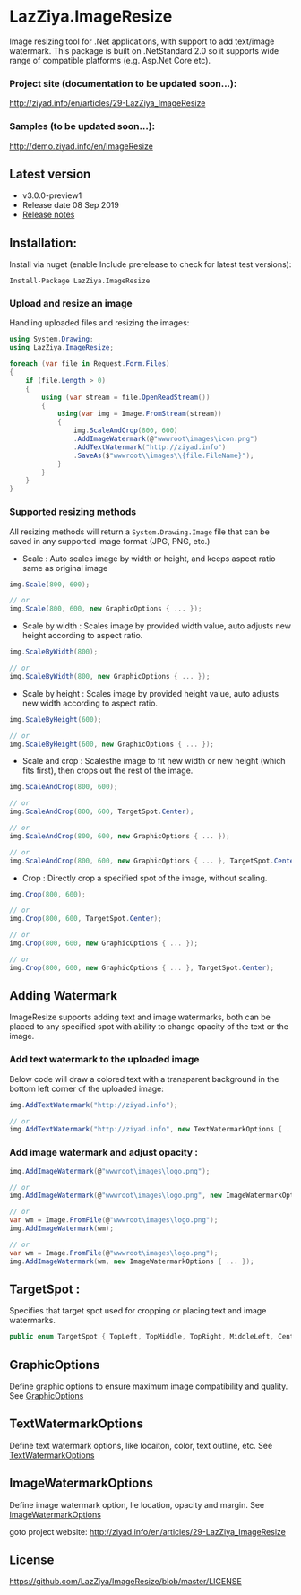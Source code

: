 # LazZiya.ImageResize
Image resizing tool for .Net applications, with support to add text/image watermark.
This package is built on .NetStandard 2.0 so it supports wide range of compatible platforms (e.g. Asp.Net Core etc).

### Project site (documentation to be updated soon...):
http://ziyad.info/en/articles/29-LazZiya_ImageResize

### Samples (to be updated soon...):
http://demo.ziyad.info/en/ImageResize

## Latest version
 - v3.0.0-preview1
 - Release date 08 Sep 2019
 - [Release notes][4]

## Installation:

Install via nuget (enable Include prerelease to check for latest test versions):

````
Install-Package LazZiya.ImageResize
````

### Upload and resize an image
Handling uploaded files and resizing the images:

````cs
using System.Drawing;
using LazZiya.ImageResize;

foreach (var file in Request.Form.Files)
{
    if (file.Length > 0)
    {        
        using (var stream = file.OpenReadStream())
        {
            using(var img = Image.FromStream(stream))
            {
                img.ScaleAndCrop(800, 600)
                .AddImageWatermark(@"wwwroot\images\icon.png")
                .AddTextWatermark("http://ziyad.info")
                .SaveAs($"wwwroot\\images\\{file.FileName}");
            }
        }
    }
}
````

### Supported resizing methods
All resizing methods will return a `System.Drawing.Image` file that can be saved in any supported image format (JPG, PNG, etc.)

- Scale :
Auto scales image by width or height, and keeps aspect ratio same as original image
````cs 
img.Scale(800, 600);

// or 
img.Scale(800, 600, new GraphicOptions { ... });
````

- Scale by width :
Scales image by provided width value, auto adjusts new height according to aspect ratio.
````cs
img.ScaleByWidth(800);

// or 
img.ScaleByWidth(800, new GraphicOptions { ... });
````

- Scale by height :
Scales image by provided height value, auto adjusts new width according to aspect ratio.
````cs
img.ScaleByHeight(600);

// or 
img.ScaleByHeight(600, new GraphicOptions { ... });
````

- Scale and crop :
Scalesthe image to fit new width or new height (which fits first), then crops out the rest of the image.
````cs
img.ScaleAndCrop(800, 600);

// or
img.ScaleAndCrop(800, 600, TargetSpot.Center);

// or
img.ScaleAndCrop(800, 600, new GraphicOptions { ... });

// or
img.ScaleAndCrop(800, 600, new GraphicOptions { ... }, TargetSpot.Center);
````

- Crop :
Directly crop a specified spot of the image, without scaling.
````cs 
img.Crop(800, 600);

// or
img.Crop(800, 600, TargetSpot.Center);

// or
img.Crop(800, 600, new GraphicOptions { ... });

// or
img.Crop(800, 600, new GraphicOptions { ... }, TargetSpot.Center);
````

## Adding Watermark
ImageResize supports adding text and image watermarks, both can be placed to any specified spot with ability to change opacity of the text or the image.

### Add text watermark to the uploaded image
Below code will draw a colored text with a transparent background in the bottom left corner of the uploaded image:

````cs
img.AddTextWatermark("http://ziyad.info");

// or
img.AddTextWatermark("http://ziyad.info", new TextWatermarkOptions { ... });
````

### Add image watermark and adjust opacity :
````cs
img.AddImageWatermark(@"wwwroot\images\logo.png");

// or
img.AddImageWatermark(@"wwwroot\images\logo.png", new ImageWatermarkOptions { ... });

// or
var wm = Image.FromFile(@"wwwroot\images\logo.png");
img.AddImageWatermark(wm);

// or
var wm = Image.FromFile(@"wwwroot\images\logo.png");
img.AddImageWatermark(wm, new ImageWatermarkOptions { ... });
````

## TargetSpot :
Specifies that target spot used for cropping or placing text and image watermarks.
````cs
public enum TargetSpot { TopLeft, TopMiddle, TopRight, MiddleLeft, Center, MiddleRight, BottomLeft, BottomMiddle, BottomRight }
````

## GraphicOptions
Define graphic options to ensure maximum image compatibility and quality. 
See [GraphicOptions][1]

## TextWatermarkOptions
Define text watermark options, like locaiton, color, text outline, etc. See [TextWatermarkOptions][2]

## ImageWatermarkOptions
Define image watermark option, lie location, opacity and margin. See [ImageWatermarkOptions][3]


goto project website: http://ziyad.info/en/articles/29-LazZiya_ImageResize

## License
https://github.com/LazZiya/ImageResize/blob/master/LICENSE

[1]: LazZiya.ImageResize/GraphicOptions.cs
[2]: LazZiya.ImageResize/TextWatermarkOptions.cs
[3]: LazZiya.ImageResize/ImageWatermarkOptions.cs
[4]: https://github.com/LazZiya/ImageResize/releases/tag/v3.0.0-preview1
